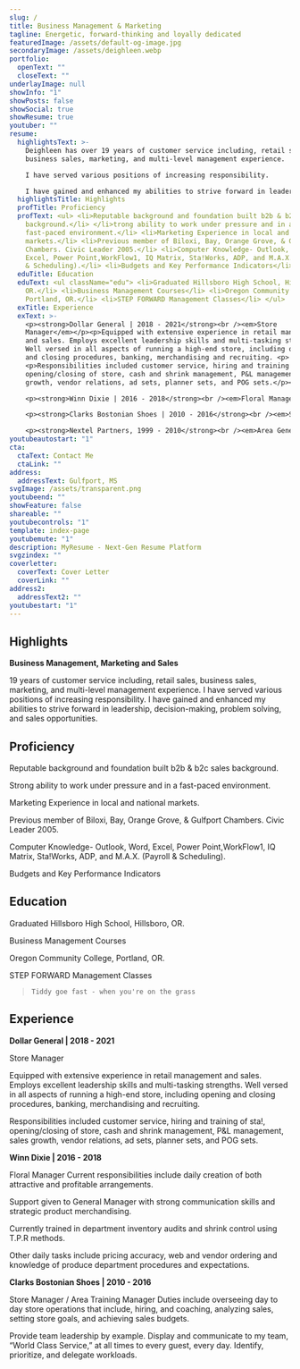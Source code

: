 ```yaml
---
slug: /
title: Business Management & Marketing
tagline: Energetic, forward-thinking and loyally dedicated
featuredImage: /assets/default-og-image.jpg
secondaryImage: /assets/deighleen.webp
portfolio:
  openText: ""
  closeText: ""
underlayImage: null
showInfo: "1"
showPosts: false
showSocial: true
showResume: true
youtuber: ""
resume:
  highlightsText: >-
    Deighleen has over 19 years of customer service including, retail sales,
    business sales, marketing, and multi-level management experience.

    I have served various positions of increasing responsibility.

    I have gained and enhanced my abilities to strive forward in leadership, decision-making, problem solving, and sales opportunities.
  highlightsTitle: Highlights
  profTitle: Proficiency
  profText: <ul> <li>Reputable background and foundation built b2b & b2c sales
    background.</li> </li>trong ability to work under pressure and in a
    fast-paced environment.</li> <li>Marketing Experience in local and national
    markets.</li> <li>Previous member of Biloxi, Bay, Orange Grove, & Gulfport
    Chambers. Civic Leader 2005.</li> <li>Computer Knowledge- Outlook, Word,
    Excel, Power Point,WorkFlow1, IQ Matrix, Sta!Works, ADP, and M.A.X. (Payroll
    & Scheduling).</li> <li>Budgets and Key Performance Indicators</li> </ul>
  eduTitle: Education
  eduText: <ul className="edu"> <li>Graduated Hillsboro High School, Hillsboro,
    OR.</li> <li>Business Management Courses</li> <li>Oregon Community College,
    Portland, OR.</li> <li>STEP FORWARD Management Classes</li> </ul>
  exTitle: Experience
  exText: >-
    <p><strong>Dollar General | 2018 - 2021</strong><br /><em>Store
    Manager</em></p><p>Equipped with extensive experience in retail management
    and sales. Employs excellent leadership skills and multi-tasking strengths.
    Well versed in all aspects of running a high-end store, including opening
    and closing procedures, banking, merchandising and recruiting. <p>
    <p>Responsibilities included customer service, hiring and training of sta!,
    opening/closing of store, cash and shrink management, P&L management, sales
    growth, vendor relations, ad sets, planner sets, and POG sets.</p><br />

    <p><strong>Winn Dixie | 2016 - 2018</strong><br /><em>Floral Manager</em></p> <p>Current responsibilities include daily creation of both attractive and profitable arrangements. Support given to General Manager with strong communication skills and strategic product merchandising.</p> <p>Currently trained in department inventory audits and shrink control using T.P.R methods. Other daily tasks include pricing accuracy, web and vendor ordering and knowledge of produce department procedures and expectations.</p>

    <p><strong>Clarks Bostonian Shoes | 2010 - 2016</strong><br /><em>Store Manager</em></p> <p>Duties include overseeing day to day store operations that include, hiring, and coaching, analyzing sales, setting store goals, and achieving sales budgets.</p> <p>Provide team leadership by example. Display and communicate to my team, “World Class Service,” at all times to every guest, every day. Identify, prioritize, and delegate workloads. Ensure that all daily, weekly, and monthly store reports are met at deadline.</p>

    <p><strong>Nextel Partners, 1999 - 2010</strong><br /><em>Area General Manager</em></p> <p>Responsible for all daily operations of 9 high volume retail locations & B2B Sales Team. Trained retail associates and business sales consultants. </p> <p>Developed new business and customer prospects. Achieved and surpassed sales goals with Retail locations and with B2B customers for 6 consecutive years. Developed high standards of public relations and networking strategies to acquire new and retain existing accounts.</p>
youtubeautostart: "1"
cta:
  ctaText: Contact Me
  ctaLink: ""
address:
  addressText: Gulfport, MS
svgImage: /assets/transparent.png
youtubeend: ""
showFeature: false
shareable: ""
youtubecontrols: "1"
template: index-page
youtubemute: "1"
description: MyResume - Next-Gen Resume Platform
svgzindex: ""
coverletter:
  coverText: Cover Letter
  coverLink: ""
address2:
  addressText2: ""
youtubestart: "1"
---
```

<!-- Add <div> for two column -->

<div>

<!-- close </div>-->

## Highlights

**Business Management, Marketing and Sales**

19 years of customer service including, retail sales, business sales, marketing, and multi-level management experience. I have served various positions of increasing responsibility. I have gained and enhanced my abilities to strive forward in leadership, decision-making, problem solving, and sales opportunities.

## Proficiency

Reputable background and foundation built b2b & b2c sales background.

Strong ability to work under pressure and in a fast-paced environment.

Marketing Experience in local and national markets.

Previous member of Biloxi, Bay, Orange Grove, & Gulfport Chambers. Civic Leader 2005.

Computer Knowledge- Outlook, Word, Excel, Power Point,WorkFlow1, IQ Matrix, Sta!Works, ADP, and M.A.X. (Payroll & Scheduling).

Budgets and Key Performance Indicators

## Education

Graduated Hillsboro High School, Hillsboro, OR.

Business Management Courses

Oregon Community College, Portland, OR.

STEP FORWARD Management Classes

> `Tiddy goe fast - when you're on the grass`

<!-- Do not delete -->

</div>

<!-- close </div>-->

<!-- add a <div> for two column -->
<div>
<!-- Do not delete -->

## Experience

**Dollar General | 2018 - 2021**

Store Manager

Equipped with extensive experience in retail management and sales. Employs excellent leadership skills and multi-tasking strengths. Well versed in all aspects of running a high-end store, including opening and closing procedures, banking, merchandising and recruiting.

Responsibilities included customer service, hiring and training of sta!, opening/closing of store, cash and shrink management, P&L management, sales growth, vendor relations, ad sets, planner sets, and POG sets.

**Winn Dixie | 2016 - 2018**

Floral Manager
Current responsibilities include daily creation of both attractive and profitable arrangements.

Support given to General Manager with strong communication skills and strategic product merchandising.

Currently trained in department inventory audits and shrink control using T.P.R methods.

Other daily tasks include pricing accuracy, web and vendor ordering and knowledge of produce department procedures and expectations.

**Clarks Bostonian Shoes | 2010 - 2016**

Store Manager / Area Training Manager
Duties include overseeing day to day store operations that include, hiring, and coaching, analyzing sales, setting store goals, and achieving sales budgets.

Provide team leadership by example. Display and communicate to my team, “World Class Service,” at all times to every guest, every day. Identify, prioritize, and delegate workloads.

<!-- Do not delete -->

</div>

<!-- close </div>-->